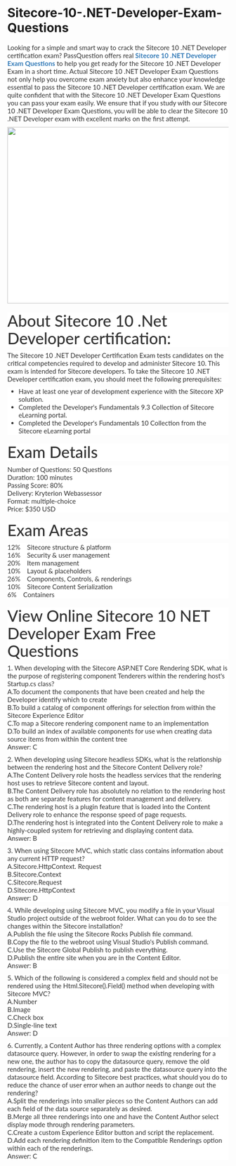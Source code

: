# Sitecore-10-.NET-Developer-Exam-Questions
<p>
	<span style="font-size:12px;font-weight:normal;">
	<p style="box-sizing:border-box;margin-top:0px;margin-bottom:10px;color:#333333;font-family:Lato;font-size:15px;white-space:normal;background-color:#FFFFFF;">
		Looking for a simple and smart way to crack the Sitecore 10 .NET Developer certification exam? PassQuestion offers real&nbsp;<span style="box-sizing:border-box;font-weight:700;"><a href="https://www.passquestion.com/sitecore-10-net-developer.html" style="box-sizing:border-box;background-color:transparent;color:#337AB7;text-decoration-line:none;">Sitecore 10 .NET Developer Exam Questions</a></span>&nbsp;to help you get ready for the Sitecore 10 .NET Developer Exam in a short time. Actual Sitecore 10 .NET Developer Exam Questions not only help you overcome exam anxiety but also enhance your knowledge essential to pass the Sitecore 10 .NET Developer certification exam. We are quite confident that with the Sitecore 10 .NET Developer Exam Questions you can pass your exam easily. We ensure that if you study with our Sitecore 10 .NET Developer Exam Questions, you will be able to clear the Sitecore 10 .NET Developer exam with excellent marks on the first attempt.
	</p>
	<p style="box-sizing:border-box;margin-top:0px;margin-bottom:10px;color:#333333;font-family:Lato;font-size:15px;white-space:normal;background-color:#FFFFFF;">
		<img alt="" src="https://www.passquestion.com/uploads/pqcom/images/20221119/0d149ed313361eb11729ecac8bff7029.png" style="box-sizing:border-box;vertical-align:middle;max-width:100%;height:402px;width:600px;" />
	</p>
	<h1 style="box-sizing:border-box;margin:20px 0px 10px;font-size:36px;font-family:Lato;font-weight:500;line-height:1.1;color:#333333;white-space:normal;background-color:#FFFFFF;">
		About Sitecore 10 .Net Developer certification:
	</h1>
	<p style="box-sizing:border-box;margin-top:0px;margin-bottom:10px;color:#333333;font-family:Lato;font-size:15px;white-space:normal;background-color:#FFFFFF;">
		The Sitecore 10 .NET Developer Certification Exam tests candidates on the critical competencies required to develop and administer Sitecore 10. This exam is intended for Sitecore developers. To take the Sitecore 10 .NET Developer certification exam, you should meet the following prerequisites:
	</p>
	<ul style="box-sizing:border-box;margin-top:0px;margin-bottom:10px;color:#333333;font-family:Lato;font-size:15px;white-space:normal;background-color:#FFFFFF;">
		<li style="box-sizing:border-box;">
			Have at least one year of development experience with the Sitecore XP solution.
		</li>
		<li style="box-sizing:border-box;">
			Completed the Developer's Fundamentals 9.3 Collection of Sitecore eLearning portal.
		</li>
		<li style="box-sizing:border-box;">
			Completed the Developer's Fundamentals 10 Collection from the Sitecore eLearning portal
		</li>
	</ul>
	<h1 style="box-sizing:border-box;margin:20px 0px 10px;font-size:36px;font-family:Lato;font-weight:500;line-height:1.1;color:#333333;white-space:normal;background-color:#FFFFFF;">
		Exam Details
	</h1>
	<p style="box-sizing:border-box;margin-top:0px;margin-bottom:10px;color:#333333;font-family:Lato;font-size:15px;white-space:normal;background-color:#FFFFFF;">
		Number of Questions: 50 Questions<br style="box-sizing:border-box;" />
Duration: 100 minutes<br style="box-sizing:border-box;" />
Passing Score: 80%<br style="box-sizing:border-box;" />
Delivery: Kryterion Webassessor<br style="box-sizing:border-box;" />
Format: multiple-choice<br style="box-sizing:border-box;" />
Price: $350 USD
	</p>
	<h1 style="box-sizing:border-box;margin:20px 0px 10px;font-size:36px;font-family:Lato;font-weight:500;line-height:1.1;color:#333333;white-space:normal;background-color:#FFFFFF;">
		Exam Areas
	</h1>
	<p style="box-sizing:border-box;margin-top:0px;margin-bottom:10px;color:#333333;font-family:Lato;font-size:15px;white-space:normal;background-color:#FFFFFF;">
		12%&nbsp;&nbsp; &nbsp;Sitecore structure &amp; platform<br style="box-sizing:border-box;" />
16%&nbsp;&nbsp; &nbsp;Security &amp; user management<br style="box-sizing:border-box;" />
20%&nbsp;&nbsp; &nbsp;Item management<br style="box-sizing:border-box;" />
10%&nbsp;&nbsp; &nbsp;Layout &amp; placeholders<br style="box-sizing:border-box;" />
26%&nbsp;&nbsp; &nbsp;Components, Controls, &amp; renderings<br style="box-sizing:border-box;" />
10%&nbsp;&nbsp; &nbsp;Sitecore Content Serialization<br style="box-sizing:border-box;" />
6%&nbsp;&nbsp; &nbsp;Containers &nbsp;
	</p>
	<h1 style="box-sizing:border-box;margin:20px 0px 10px;font-size:36px;font-family:Lato;font-weight:500;line-height:1.1;color:#333333;white-space:normal;background-color:#FFFFFF;">
		View Online Sitecore 10 NET Developer Exam Free Questions
	</h1>
	<p style="box-sizing:border-box;margin-top:0px;margin-bottom:10px;color:#333333;font-family:Lato;font-size:15px;white-space:normal;background-color:#FFFFFF;">
		1. When developing with the Sitecore ASP.NET Core Rendering SDK, what is the purpose of registering component Tenderers within the rendering host's Startup.cs class?<br style="box-sizing:border-box;" />
A.To document the components that have been created and help the Developer identify which to create<br style="box-sizing:border-box;" />
B.To build a catalog of component offerings for selection from within the Sitecore Experience Editor<br style="box-sizing:border-box;" />
C.To map a Sitecore rendering component name to an implementation<br style="box-sizing:border-box;" />
D.To build an index of available components for use when creating data source items from within the content tree<br style="box-sizing:border-box;" />
Answer: C
	</p>
	<p style="box-sizing:border-box;margin-top:0px;margin-bottom:10px;color:#333333;font-family:Lato;font-size:15px;white-space:normal;background-color:#FFFFFF;">
		2. When developing using Sitecore headless SDKs, what is the relationship between the rendering host and the Sitecore Content Delivery role?<br style="box-sizing:border-box;" />
A.The Content Delivery role hosts the headless services that the rendering host uses to retrieve Sitecore content and layout.<br style="box-sizing:border-box;" />
B.The Content Delivery role has absolutely no relation to the rendering host as both are separate features for content management and delivery.<br style="box-sizing:border-box;" />
C.The rendering host is a plugin feature that is loaded into the Content Delivery role to enhance the response speed of page requests.<br style="box-sizing:border-box;" />
D.The rendering host is integrated into the Content Delivery role to make a highly-coupled system for retrieving and displaying content data.<br style="box-sizing:border-box;" />
Answer: B
	</p>
	<p style="box-sizing:border-box;margin-top:0px;margin-bottom:10px;color:#333333;font-family:Lato;font-size:15px;white-space:normal;background-color:#FFFFFF;">
		3. When using Sitecore MVC, which static class contains information about any current HTTP request?<br style="box-sizing:border-box;" />
A.Sitecore.HttpContext. Request<br style="box-sizing:border-box;" />
B.Sitecore.Context<br style="box-sizing:border-box;" />
C.Sitecore.Request<br style="box-sizing:border-box;" />
D.Sitecore.HttpContext<br style="box-sizing:border-box;" />
Answer: D
	</p>
	<p style="box-sizing:border-box;margin-top:0px;margin-bottom:10px;color:#333333;font-family:Lato;font-size:15px;white-space:normal;background-color:#FFFFFF;">
		4. While developing using Sitecore MVC, you modify a file in your Visual Studio project outside of the webroot folder. What can you do to see the changes within the Sitecore installation?<br style="box-sizing:border-box;" />
A.Publish the file using the Sitecore Rocks Publish file command.<br style="box-sizing:border-box;" />
B.Copy the file to the webroot using Visual Studio's Publish command.<br style="box-sizing:border-box;" />
C.Use the Sitecore Global Publish to publish everything.<br style="box-sizing:border-box;" />
D.Publish the entire site when you are in the Content Editor.<br style="box-sizing:border-box;" />
Answer: B
	</p>
	<p style="box-sizing:border-box;margin-top:0px;margin-bottom:10px;color:#333333;font-family:Lato;font-size:15px;white-space:normal;background-color:#FFFFFF;">
		5. Which of the following is considered a complex field and should not be rendered using the Html.Sitecore().Field() method when developing with Sitecore MVC?<br style="box-sizing:border-box;" />
A.Number<br style="box-sizing:border-box;" />
B.Image<br style="box-sizing:border-box;" />
C.Check box<br style="box-sizing:border-box;" />
D.Single-line text<br style="box-sizing:border-box;" />
Answer: D
	</p>
	<p style="box-sizing:border-box;margin-top:0px;margin-bottom:10px;color:#333333;font-family:Lato;font-size:15px;white-space:normal;background-color:#FFFFFF;">
		6. Currently, a Content Author has three rendering options with a complex datasource query. However, in order to swap the existing rendering for a new one, the author has to copy the datasource query, remove the old rendering, insert the new rendering, and paste the datasource query into the datasource field. According to Sitecore best practices, what should you do to reduce the chance of user error when an author needs to change out the rendering?<br style="box-sizing:border-box;" />
A.Split the renderings into smaller pieces so the Content Authors can add each field of the data source separately as desired.<br style="box-sizing:border-box;" />
B.Merge all three renderings into one and have the Content Author select display mode through rendering parameters.<br style="box-sizing:border-box;" />
C.Create a custom Experience Editor button and script the replacement.<br style="box-sizing:border-box;" />
D.Add each rendering definition item to the Compatible Renderings option within each of the renderings.<br style="box-sizing:border-box;" />
Answer: C
	</p>
</span>
</p>
<p>
	<a href="https://www.passcert.com/Databricks.html" target="_blank"><strong></strong></a>
</p>
